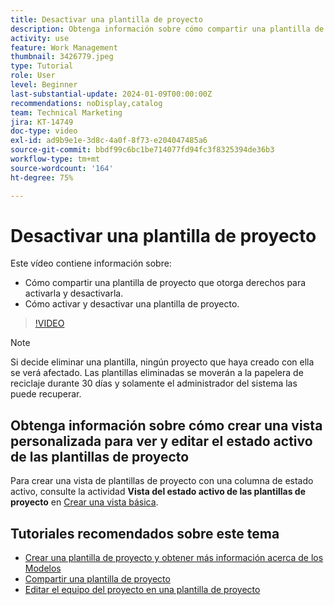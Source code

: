 ```yaml
---
title: Desactivar una plantilla de proyecto
description: Obtenga información sobre cómo compartir una plantilla de proyecto que otorga derechos para activarla y desactivarla, y cómo activar y desactivar una plantilla de proyecto.
activity: use
feature: Work Management
thumbnail: 3426779.jpeg
type: Tutorial
role: User
level: Beginner
last-substantial-update: 2024-01-09T00:00:00Z
recommendations: noDisplay,catalog
team: Technical Marketing
jira: KT-14749
doc-type: video
exl-id: ad9b9e1e-3d8c-4a0f-8f73-e204047485a6
source-git-commit: bbdf99c6bc1be714077fd94fc3f8325394de36b3
workflow-type: tm+mt
source-wordcount: '164'
ht-degree: 75%

---
```


# Desactivar una plantilla de proyecto

Este vídeo contiene información sobre:

* Cómo compartir una plantilla de proyecto que otorga derechos para activarla y desactivarla.
* Cómo activar y desactivar una plantilla de proyecto.

>[!VIDEO](https://video.tv.adobe.com/v/3444993/?quality=12&learn=on&enablevpops=1&captions=spa)

>[!NOTE]
>
>Si decide eliminar una plantilla, ningún proyecto que haya creado con ella se verá afectado. Las plantillas eliminadas se moverán a la papelera de reciclaje durante 30 días y solamente el administrador del sistema las puede recuperar.



## Obtenga información sobre cómo crear una vista personalizada para ver y editar el estado activo de las plantillas de proyecto

Para crear una vista de plantillas de proyecto con una columna de estado activo, consulte la actividad **Vista del estado activo de las plantillas de proyecto** en [Crear una vista básica](https://experienceleague.adobe.com/es/docs/workfront-learn/tutorials-workfront/reporting/basic-reporting/create-a-basic-view#activity-4-create-a-project-template-active-status-view).

## Tutoriales recomendados sobre este tema

* [Crear una plantilla de proyecto y obtener más información acerca de los Modelos](/help/manage-work/create-and-manage-project-templates/create-a-project-template.md)
* [Compartir una plantilla de proyecto](/help/manage-work/create-and-manage-project-templates/share-a-project-template.md)
* [Editar el equipo del proyecto en una plantilla de proyecto](/help/manage-work/create-and-manage-project-templates/edit-the-project-team-in-a-project-template.md)
